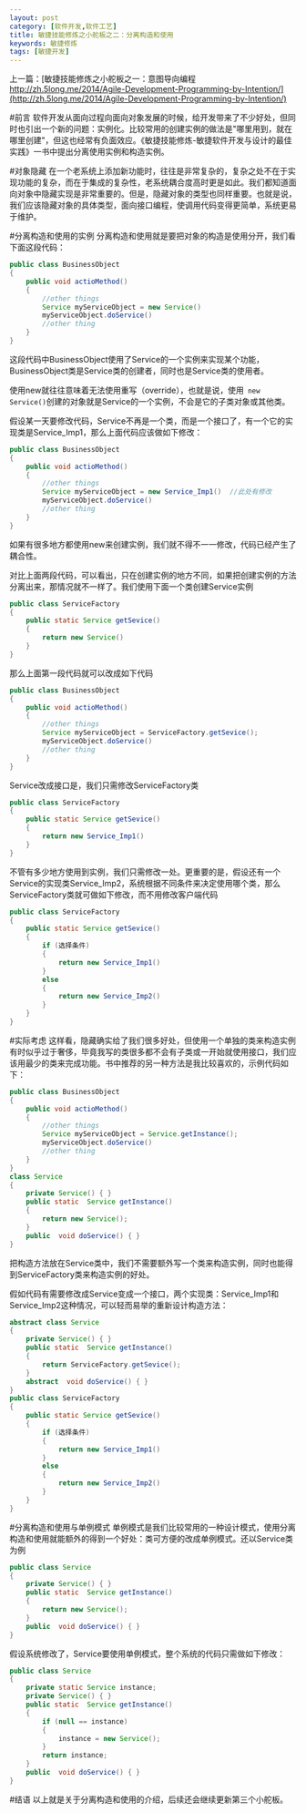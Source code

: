 ```yaml
---
layout: post
category: [软件开发,软件工艺]
title: 敏捷技能修炼之小舵板之二：分离构造和使用
keywords: 敏捷修炼
tags: [敏捷开发]
---
```


上一篇：[敏捷技能修炼之小舵板之一：意图导向编程 http://zh.5long.me/2014/Agile-Development-Programming-by-Intention/](http://zh.5long.me/2014/Agile-Development-Programming-by-Intention/)

#前言
软件开发从面向过程向面向对象发展的时候，给开发带来了不少好处，但同时也引出一个新的问题：实例化。比较常用的创建实例的做法是"哪里用到，就在哪里创建"，但这也经常有负面效应。《敏捷技能修炼-敏捷软件开发与设计的最佳实践》一书中提出分离使用实例和构造实例。

#对象隐藏
在一个老系统上添加新功能时，往往是非常复杂的，复杂之处不在于实现功能的复杂，而在于集成的复杂性，老系统耦合度高时更是如此。我们都知道面向对象中隐藏实现是非常重要的。但是，隐藏对象的类型也同样重要。也就是说，我们应该隐藏对象的具体类型，面向接口编程，使调用代码变得更简单，系统更易于维护。

<!--more-->

#分离构造和使用的实例
分离构造和使用就是要把对象的构造是使用分开，我们看下面这段代码：

```java
public class BusinessObject
{
	public void actioMethod()
	{
		//other things
		Service myServiceObject = new Service()
		myServiceObject.doService()
		//other thing
	}
}
```

这段代码中BusinessObject使用了Service的一个实例来实现某个功能，BusinessObject类是Service类的创建者，同时也是Service类的使用者。

使用new就往往意味着无法使用重写（override），也就是说，使用`` new Service()``创建的对象就是Service的一个实例，不会是它的子类对象或其他类。

假设某一天要修改代码，Service不再是一个类，而是一个接口了，有一个它的实现类是Service_Imp1，那么上面代码应该做如下修改：

```java
public class BusinessObject
{
	public void actioMethod()
	{
		//other things
		Service myServiceObject = new Service_Imp1()  //此处有修改
		myServiceObject.doService()
		//other thing
	}
}
```

如果有很多地方都使用new来创建实例，我们就不得不一一修改，代码已经产生了耦合性。

对比上面两段代码，可以看出，只在创建实例的地方不同，如果把创建实例的方法分离出来，那情况就不一样了。我们使用下面一个类创建Service实例

```java
public class ServiceFactory
{
	public static Service getSevice()
	{
		return new Service()
	}
}
```

那么上面第一段代码就可以改成如下代码

```java
public class BusinessObject
{
	public void actioMethod()
	{
		//other things
		Service myServiceObject = ServiceFactory.getSevice();
		myServiceObject.doService()
		//other thing
	}
}
```

Service改成接口是，我们只需修改ServiceFactory类

```java
public class ServiceFactory
{
	public static Service getSevice()
	{
		return new Service_Imp1()
	}
}
```

不管有多少地方使用到实例，我们只需修改一处。更重要的是，假设还有一个Service的实现类Service_Imp2，系统根据不同条件来决定使用哪个类，那么ServiceFactory类就可做如下修改，而不用修改客户端代码

```java
public class ServiceFactory
{
	public static Service getSevice()
	{
		if (选择条件)
		{
			return new Service_Imp1()
		}
		else
		{
			return new Service_Imp2()
		}
	}
}
```

#实际考虑
这样看，隐藏确实给了我们很多好处，但使用一个单独的类来构造实例有时似乎过于奢侈，毕竟我写的类很多都不会有子类或一开始就使用接口，我们应该用最少的类来完成功能。书中推荐的另一种方法是我比较喜欢的，示例代码如下：

```java
public class BusinessObject
{
	public void actioMethod()
	{
		//other things
		Service myServiceObject = Service.getInstance();
		myServiceObject.doService()
		//other thing
	}
}
class Service
{
	private Service() { }
	public static  Service getInstance()
	{
		return new Service();
	}
	public  void doService() { }
}
```

把构造方法放在Service类中，我们不需要额外写一个类来构造实例，同时也能得到ServiceFactory类来构造实例的好处。

假如代码有需要修改成Service变成一个接口，两个实现类：Service_Imp1和Service_Imp2这种情况，可以轻而易举的重新设计构造方法：

```java
abstract class Service
{
	private Service() { }
	public static  Service getInstance()
	{
		return ServiceFactory.getSevice();
	}
	abstract  void doService() { }
}
public class ServiceFactory
{
	public static Service getSevice()
	{
		if (选择条件)
		{
			return new Service_Imp1()
		}
		else
		{
			return new Service_Imp2()
		}
	}
}
```

#分离构造和使用与单例模式
单例模式是我们比较常用的一种设计模式，使用分离构造和使用就能额外的得到一个好处：类可方便的改成单例模式。还以Service类为例

```java
public class Service
{
	private Service() { }
	public static  Service getInstance()
	{
		return new Service();
	}
	public  void doService() { }
}
```

假设系统修改了，Service要使用单例模式，整个系统的代码只需做如下修改：

```java
public class Service
{
	private static Service instance;
	private Service() { }
	public static  Service getInstance()
	{
		if (null == instance)
		{
			instance = new Service();
		}
		return instance;
	}
	public  void doService() { }
}
```

#结语
以上就是关于分离构造和使用的介绍，后续还会继续更新第三个小舵板。
